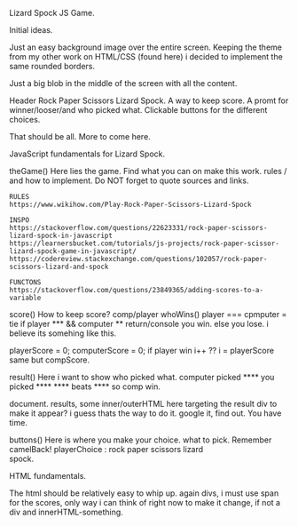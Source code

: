 Lizard Spock JS Game. 

Initial ideas. 

Just an easy background image over the entire screen. 
Keeping the theme from my other work on HTML/CSS (found here) i decided 
to implement the same rounded borders. 

Just a big blob in the middle of the screen with all the content. 

Header Rock Paper Scissors Lizard Spock. 
A way to keep score. 
A promt for winner/looser/and who picked what. 
Clickable buttons for the different choices. 

That should be all. 
More to come here. 

JavaScript fundamentals for Lizard Spock. 

theGame() 
	Here lies the game. 
	Find what you can on make this work.
	rules / and how to implement. 
	Do NOT forget to quote sources and links. 
	
	RULES 
	https://www.wikihow.com/Play-Rock-Paper-Scissors-Lizard-Spock
	
	INSPO 
	https://stackoverflow.com/questions/22623331/rock-paper-scissors-lizard-spock-in-javascript
	https://learnersbucket.com/tutorials/js-projects/rock-paper-scissor-lizard-spock-game-in-javascript/
	https://codereview.stackexchange.com/questions/102057/rock-paper-scissors-lizard-and-spock
	
	FUNCTONS
	https://stackoverflow.com/questions/23849365/adding-scores-to-a-variable

score()
	How to keep score? 
	comp/player
		whoWins()
			player === cpmputer = tie
			if player *** && computer ** return/console you win. 
			else you lose. 
		i believe its somehing like this. 

playerScore = 0;
	computerScore = 0;
		if player win i++ ?? i = playerScore
		same but compScore. 

result()
	Here i want to show who picked what.
	computer picked **** you picked ****
	**** beats **** so comp win.

document. results, some inner/outerHTML here targeting the result div
	to make it appear? i guess thats the way to do it. 
	google it, find out. You have time. 

buttons()
	Here is where you make your choice.
	what to pick. Remember camelBack! 
	playerChoice : 	rock
			paper
			scissors
			lizard	
			spock. 

HTML fundamentals. 

The html should be relatively easy to whip up. 
again divs, i must use span for the scores, only way i can 
think of right now to make it change, if not a div and innerHTML-something. 

